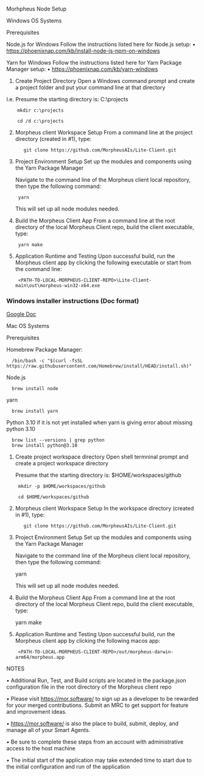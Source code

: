 
Morhpheus Node Setup



Windows OS Systems

Prerequisites

Node.js for Windows
    Follow the instructions listed here for Node.js setup:
        • https://phoenixnap.com/kb/install-node-js-npm-on-windows

Yarn for Windows 
    Follow the instructions listed here for Yarn Package Manager setup:
          •	https://phoenixnap.com/kb/yarn-windows

1. Create Project Directory
Open a Windows command prompt and create a project folder and put your command line at that directory
  
I.e. Presume the starting directory is: C:\projects

		mkdir c:\projects

		cd /d c:\projects
   
2. Morpheus client Workspace Setup
    From a command line at the project directory (created in #1), type:

          git clone https://github.com/MorpheusAIs/Lite-Client.git

3. Project Environment Setup
    Set up the modules and components using the Yarn Package Manager

    Navigate to the command line of the Morpheus client local repository, then type the following command:
   
        yarn

    This will set up all node modules needed.

4. Build the Morpheus Client App
    From a command line at the root directory of the local Morpheus Client repo, build the client executable, type:

   		yarn make


6. Application Runtime and Testing
    Upon successful build, run the Morpheus client app by clicking the following executable or start from the command line:

        <PATH-TO-LOCAL-MORPHEUS-CLIENT-REPO>\Lite-Client-main\out\morpheus-win32-x64.exe

### Windows installer instructions (Doc format)
[Google Doc](https://docs.google.com/document/d/1YjGAlTzglct8aNEqZAUeYD7SAmOETtmv/edit?usp=sharing&ouid=118042204753952761929&rtpof=true&sd=true)


Mac OS Systems

Prerequisites

Homebrew Package Manager:

      /bin/bash -c "$(curl -fsSL https://raw.githubusercontent.com/Homebrew/install/HEAD/install.sh)"

Node.js

      brew install node

yarn

      brew install yarn

Python 3.10 if it is not yet installed when yarn is giving error about missing python 3.10

      brew list --versions | grep python
      brew install python@3.10

1. Create project workspace directory
Open shell termninal prompt and create a project workspace directory

    Presume that the starting directory is: $HOME/workspaces/github

		mkdir -p $HOME/workspaces/github

		cd $HOME/workspaces/github

2. Morpheus client Workspace Setup
    In the workspace directory (created in #1), type:

          git clone https://github.com/MorpheusAIs/Lite-Client.git

3. Project Environment Setup
    Set up the modules and components using the Yarn Package Manager

    Navigate to the command line of the Morpheus client local repository, then type the following command:

      yarn

    This will set up all node modules needed.

4. Build the Morpheus Client App
    From a command line at the root directory of the local Morpheus Client repo, build the client executable, type:

     yarn make


6. Application Runtime and Testing
    Upon successful build, run the Morpheus client app by clicking the following macos app:

        <PATH-TO-LOCAL-MORPHEUS-CLIENT-REPO>/out/morpheus-darwin-arm64/morpheus.app


NOTES

•	Additional Run, Test, and Build scripts are located in the package.json configuration file in the root directory of the Morpheus client repo

•	Please visit https://mor.software/ to sign up as a developer to be rewarded for your merged contributions. Submit an MRC to get support for feature and improvement ideas.

•	https://mor.software/ is also the place to build, submit, deploy, and manage all of your Smart Agents.

•	Be sure to complete these steps from an account with administrative access to the host machine

•	The initial start of the application may take extended time to start due to the initial configuration and run of the application
